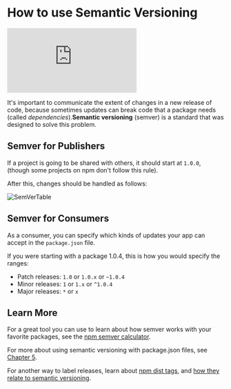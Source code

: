 <!--
title: 13 - How to use semantic versioning
featured: true
-->

# How to use Semantic Versioning

<iframe src="https://www.youtube.com/embed/kK4Meix58R4" frameborder="0" allowfullscreen></iframe>

It's important to communicate the extent of changes in a new release of code, because sometimes updates can break code that a package needs (called *dependencies*).**Semantic versioning** (semver) is a standard that was designed to solve this problem.

## Semver for Publishers

If a project is going to be shared with others, it should start at `1.0.0`, (though some projects on npm don't follow this rule).

After this, changes should be handled as follows:

![SemVerTable](/images/semvertable.png)

## Semver for Consumers

As a consumer, you can specify which kinds of updates your app can accept in the `package.json` file.

If you were starting with a package 1.0.4, this is how you would specify the ranges:

* Patch releases: `1.0` or `1.0.x` or `~1.0.4`
* Minor releases: `1` or `1.x` or `^1.0.4`
* Major releases: `*` or `x`

## Learn More

For a great tool you can use to learn about how semver works with your favorite packages, see the [npm semver calculator](https://semver.npmjs.com).

For more about using semantic versioning with package.json files, see [Chapter 5](https://docs.npmjs.com/getting-started/using-a-package.json#specifying-packages). 

For another way to label releases, learn about [npm dist tags](https://docs.npmjs.com/cli/dist-tag), and [how they relate to semantic versioning](https://docs.npmjs.com/getting-started/using-tags).